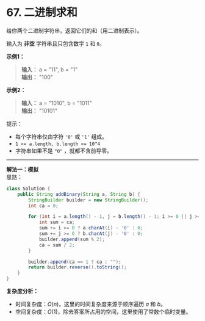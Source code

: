 # 67. 二进制求和

给你两个二进制字符串，返回它们的和（用二进制表示）。

输入为 **非空** 字符串且只包含数字 `1` 和 `0`。

**示例1：**
>**输入：** a = "11", b = "1"  
>**输出：** "100"  

**示例2：**
>**输入：** a = "1010", b = "1011"  
>**输出：** "10101"  

提示：

* 每个字符串仅由字符 `'0'` 或 `'1'` 组成。
* `1 <= a.length, b.length <= 10^4`
* 字符串如果不是 `"0"` ，就都不含前导零。

---
**解法一：模拟**  
思路：  

```Java
class Solution {
    public String addBinary(String a, String b) {
        StringBuilder builder = new StringBuilder();
        int ca = 0;

        for (int i = a.length() - 1, j = b.length() - 1; i >= 0 || j >= 0; i--, j--) {
            int sum = ca;
            sum += i >= 0 ? a.charAt(i) - '0' : 0;
            sum += j >= 0 ? b.charAt(j) - '0' : 0;
            builder.append(sum % 2);
            ca = sum / 2;
        }

        builder.append(ca == 1 ? ca : "");
        return builder.reverse().toString();
    }
}
```

**复杂度分析：**  

* 时间复杂度：$O(n)$，这里的时间复杂度来源于顺序遍历 $a$ 和 $b$。
* 空间复杂度：$O(1)$，除去答案所占用的空间，这里使用了常数个临时变量。
